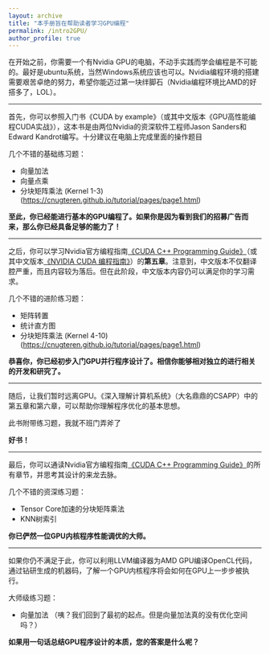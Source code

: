 ```yaml
---
layout: archive
title: "本手册旨在帮助读者学习GPU编程"
permalink: /intro2GPU/
author_profile: true
---
```



在开始之前，你需要一个有Nvidia GPU的电脑，不动手实践而学会编程是不可能的。最好是ubuntu系统，当然Windows系统应该也可以。Nvidia编程环境的搭建需要艰苦卓绝的努力，希望你能迈过第一块绊脚石（Nvidia编程环境比AMD的好搭多了，LOL）。

---

首先，你可以参照入门书《CUDA by example》（或其中文版本《GPU高性能编程CUDA实战》），这本书是由两位Nvidia的资深软件工程师Jason Sanders和Edward Kandrot编写。十分建议在电脑上完成里面的操作题目


几个不错的基础练习题：
* 向量加法
* 向量点乘
* 分块矩阵乘法 (Kernel 1-3) (https://cnugteren.github.io/tutorial/pages/page1.html)
  
**至此，你已经能进行基本的GPU编程了。如果你是因为看到我们的招募广告而来，那么你已经具备足够的能力了！**

---

之后，你可以学习Nvidia官方编程指南[《CUDA C++ Programming Guide》](https://docs.nvidia.com/cuda/cuda-c-programming-guide/)（或其中文版本[《NVIDIA CUDA 编程指南》](https://www.nvidia.cn/docs/IO/51635/NVIDIA_CUDA_Programming_Guide_1.1_chs.pdf)）的**第五章**。注意到，中文版本不仅翻译腔严重，而且内容较为落后。但在此阶段，中文版本内容仍可以满足你的学习需求。

几个不错的进阶练习题：
* 矩阵转置
* 统计直方图
* 分块矩阵乘法 (Kernel 4-10) (https://cnugteren.github.io/tutorial/pages/page1.html)

**恭喜你，你已经初步入门GPU并行程序设计了。相信你能够相对独立的进行相关的开发和研究了。**

---

随后，让我们暂时远离GPU。《深入理解计算机系统》（大名鼎鼎的CSAPP）中的第五章和第六章，可以帮助你理解程序优化的基本思想。

此书附带练习题，我就不班门弄斧了

**好书！**

---

最后，你可以通读Nvidia官方编程指南[《CUDA C++ Programming Guide》](https://docs.nvidia.com/cuda/cuda-c-programming-guide/)的所有章节，并思考其设计的来龙去脉。

几个不错的资深练习题：
* Tensor Core加速的分块矩阵乘法
* KNN树索引

**你已俨然一位GPU内核程序性能调优的大师。**

---

如果你仍不满足于此，你可以利用LLVM编译器为AMD GPU编译OpenCL代码，通过钻研生成的机器码，了解一个GPU内核程序将会如何在GPU上一步步被执行。

大师级练习题：
* 向量加法 （咦？我们回到了最初的起点。但是向量加法真的没有优化空间吗？）

**如果用一句话总结GPU程序设计的本质，您的答案是什么呢？**




